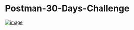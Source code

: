 # Postman-30-Days-Challenge

[![image](https://user-images.githubusercontent.com/50515418/207531008-068f9d75-cb01-46e5-ab84-379da4f0a4e8.png)](https://www.postman.com/vickykumar999/workspace/github/request/21969867-c4ec287f-318d-48ac-a85d-89b788ed197b)
